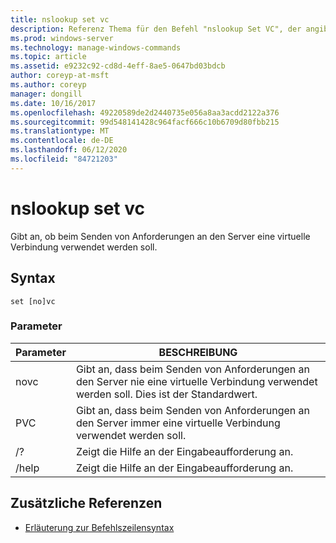 ```yaml
---
title: nslookup set vc
description: Referenz Thema für den Befehl "nslookup Set VC", der angibt, ob beim Senden von Anforderungen an den Server eine virtuelle Verbindung verwendet werden soll.
ms.prod: windows-server
ms.technology: manage-windows-commands
ms.topic: article
ms.assetid: e9232c92-cd8d-4eff-8ae5-0647bd03bdcb
author: coreyp-at-msft
ms.author: coreyp
manager: dongill
ms.date: 10/16/2017
ms.openlocfilehash: 49220589de2d2440735e056a8aa3acdd2122a376
ms.sourcegitcommit: 99d548141428c964facf666c10b6709d80fbb215
ms.translationtype: MT
ms.contentlocale: de-DE
ms.lasthandoff: 06/12/2020
ms.locfileid: "84721203"
---
```

# <a name="nslookup-set-vc"></a>nslookup set vc

Gibt an, ob beim Senden von Anforderungen an den Server eine virtuelle Verbindung verwendet werden soll.

## <a name="syntax"></a>Syntax

```
set [no]vc
```

### <a name="parameters"></a>Parameter


| Parameter | BESCHREIBUNG |
| ---------- | ---------- |
| novc | Gibt an, dass beim Senden von Anforderungen an den Server nie eine virtuelle Verbindung verwendet werden soll. Dies ist der Standardwert. |
| PVC | Gibt an, dass beim Senden von Anforderungen an den Server immer eine virtuelle Verbindung verwendet werden soll. |
| /? | Zeigt die Hilfe an der Eingabeaufforderung an. |
| /help | Zeigt die Hilfe an der Eingabeaufforderung an. |

## <a name="additional-references"></a>Zusätzliche Referenzen

- [Erläuterung zur Befehlszeilensyntax](command-line-syntax-key.md)
